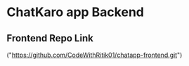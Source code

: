 # ChatKaro app Backend

## Frontend Repo Link
("https://github.com/CodeWithRitik01/chatapp-frontend.git")
